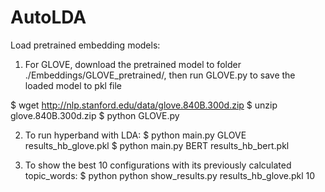 # AutoLDA

Load pretrained embedding models:

1. For GLOVE, download the pretrained model to folder ./Embeddings/GLOVE_pretrained/, then run GLOVE.py to save the loaded model to pkl file

$ wget http://nlp.stanford.edu/data/glove.840B.300d.zip
$ unzip glove.840B.300d.zip 
$ python GLOVE.py 

2. To run hyperband with LDA:
$ python main.py GLOVE results_hb_glove.pkl
$ python main.py BERT results_hb_bert.pkl


3. To show the best 10 configurations with its previously calculated topic_words:
$ python python show_results.py results_hb_glove.pkl 10
